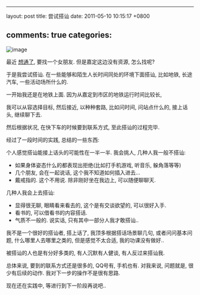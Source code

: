
---
layout: post
title: 尝试搭讪
date: 2011-05-10 10:15:17 +0800

comments: true
categories: 
---

![image](http://sh.sinaimg.cn/cr/2009/0617/2966953087.jpg)

最近
[想通了](http://www.google.com/search?sourceid=chrome&ie=UTF-8&q=%E6%83%B3%E9%80%9A%E4%BA%86+%E6%83%B3%E5%BC%80%E4%BA%86),
要找一个女朋友. 但是嘉定这边没有资源, 怎么找呢?

于是我尝试搭讪. 在一些能够和陌生人长时间同处的环境下面搭讪, 比如地铁,
长途汽车, 一些活动场所什么的.

一开始我还是在地铁上面. 因为从嘉定到市区的地铁运行时间比较长,

我可以从容选择目标, 然后接近, 以种种套路, 比如问时间, 问站点什么的,
接上话头, 继续聊下去.

然后根据状况, 在快下车的时候要到联系方式, 至此搭讪的过程完毕.

经过了一段时间的实践, 总结的一些东西:

个人感觉搭讪能接上话头的可能性在一半一半. 我会挑人, 几种人我一般不搭讪:

-   如果身体姿态什么的都表现出拒绝(比如打手机游戏, 听音乐, 躲角落等等)
-   几个朋友, 会在一起说话, 这个我不知道如何插入进去...
-   戴戒指的. 这个不用说. 除非刚好坐在我边上, 可以随便聊聊天.

几种人我会上去搭讪:

-   显得很无聊, 眼睛看来看去的, 这个是有交谈欲望的, 可以很好入手.
-   看书的, 可以借看书的内容搭话.
-   气质不一般的. 说实话, 只有其中一部分人我才敢搭讪..

我不是一个很好的搭讪者, 搭上话了, 我顶多根据搭话场景聊几句,
或者问问基本问题, 什么哪里人去哪里之类的, 但是感觉不太合适,
我的功课没有做好..

被搭讪的人也是有分好多类的, 有人沉默有人健谈, 有人反过来搭讪我.

总体来说, 要到的联系方式还是很多的, QQ号有, 手机也有. 对我来说,
问题就是, 很少有后续的动作. 我对下一步的操作不是很有思路.

现在还在实践中, 等进行到下一阶段再说吧..
